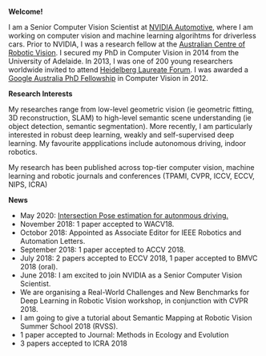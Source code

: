**Welcome!**

I am a Senior Computer Vision Scientist at [NVIDIA Automotive](https://www.nvidia.com/en-us/self-driving-cars/), where I am working on computer vision and machine learning algorihtms for driverless cars. Prior to NVIDIA, I was a research fellow at the [Australian Centre of Robotic Vision](https://www.roboticvision.org/). I secured my PhD in Computer Vision in 2014 from the University of Adelaide. In 2013, I was one of 200 young researchers worldwide invited to attend [Heidelberg Laureate Forum](http://www.heidelberg-laureate-forum.org/). I was awarded a [Google Australia PhD Fellowship](https://ai.googleblog.com/2012/06/2012-google-phd-fellowships.html) in Computer Vision in 2012.

**Research Interests**

My researches range from low-level geometric vision (ie geometric fitting, 3D reconstruction, SLAM) to high-level semantic scene understanding (ie object detection, semantic segmentation). More recently, I am particularly interested in robust deep learning, weakly and self-supervised deep learning. My favourite appplications include autonomous driving, indoor robotics. 

My research has been published across top-tier computer vision, machine learning and robotic journals and conferences (TPAMI, CVPR, ICCV, ECCV, NIPS, ICRA)

**News**
* May 2020: [Intersection Pose estimation for autonmous driving.](https://www.youtube.com/watch?v=KPLTA4S_3Yo)
* November 2018: 1 paper accepted to WACV18.
* Octobor 2018: Appointed as Associate Editor for IEEE Robotics and Automation Letters.
* September 2018: 1 paper accepted to ACCV 2018.
* July 2018: 2 papers accepted to ECCV 2018, 1 paper accepted to BMVC 2018 (oral). 
* June 2018: I am excited to join NVIDIA as a Senior Computer Vision Scientist. 
* We are organising a Real-World Challenges and New Benchmarks for Deep Learning in Robotic Vision workshop, in conjunction with CVPR 2018. 
* I am going to give a tutorial about Semantic Mapping at Robotic Vision Summer School 2018 (RVSS). 
* 1 paper accepted to Journal: Methods in Ecology and Evolution 
* 3 papers accepted to ICRA 2018
